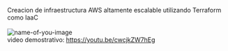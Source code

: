 Creacion de infraestructura AWS altamente escalable utilizando Terraform como IaaC <br/>
<br/>
![name-of-you-image](https://github.com/David-pixel-hub/ProyectoAWS/blob/main/InfraestructuraAWS.jpg?raw=true)
<br/>
video demostrativo: https://youtu.be/cwcjkZW7hEg
